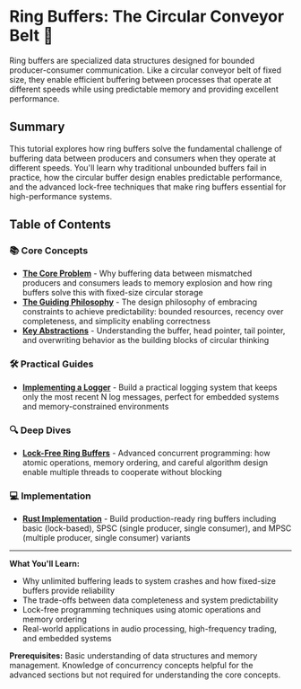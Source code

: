# Ring Buffers: The Circular Conveyor Belt 🔄

Ring buffers are specialized data structures designed for bounded producer-consumer communication. Like a circular conveyor belt of fixed size, they enable efficient buffering between processes that operate at different speeds while using predictable memory and providing excellent performance.

## Summary

This tutorial explores how ring buffers solve the fundamental challenge of buffering data between producers and consumers when they operate at different speeds. You'll learn why traditional unbounded buffers fail in practice, how the circular buffer design enables predictable performance, and the advanced lock-free techniques that make ring buffers essential for high-performance systems.

## Table of Contents

### 📚 Core Concepts
- **[The Core Problem](01-concepts-01-the-core-problem.md)** - Why buffering data between mismatched producers and consumers leads to memory explosion and how ring buffers solve this with fixed-size circular storage
- **[The Guiding Philosophy](01-concepts-02-the-guiding-philosophy.md)** - The design philosophy of embracing constraints to achieve predictability: bounded resources, recency over completeness, and simplicity enabling correctness
- **[Key Abstractions](01-concepts-03-key-abstractions.md)** - Understanding the buffer, head pointer, tail pointer, and overwriting behavior as the building blocks of circular thinking

### 🛠️ Practical Guides
- **[Implementing a Logger](02-guides-01-implementing-a-logger.md)** - Build a practical logging system that keeps only the most recent N log messages, perfect for embedded systems and memory-constrained environments

### 🔍 Deep Dives
- **[Lock-Free Ring Buffers](03-deep-dive-01-lock-free-ring-buffers.md)** - Advanced concurrent programming: how atomic operations, memory ordering, and careful algorithm design enable multiple threads to cooperate without blocking

### 💻 Implementation
- **[Rust Implementation](04-rust-implementation.md)** - Build production-ready ring buffers including basic (lock-based), SPSC (single producer, single consumer), and MPSC (multiple producer, single consumer) variants

---

**What You'll Learn:**
- Why unlimited buffering leads to system crashes and how fixed-size buffers provide reliability
- The trade-offs between data completeness and system predictability
- Lock-free programming techniques using atomic operations and memory ordering
- Real-world applications in audio processing, high-frequency trading, and embedded systems

**Prerequisites:** Basic understanding of data structures and memory management. Knowledge of concurrency concepts helpful for the advanced sections but not required for understanding the core concepts.